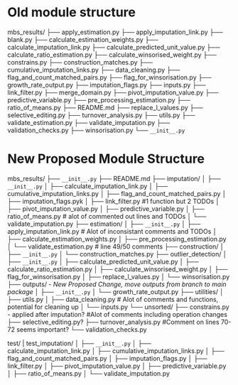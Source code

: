 # Old module structure
mbs_results/
├── apply_estimation.py
├── apply_imputation_link.py
├── blank.py
├── calculate_estimation_weights.py
├── calculate_imputation_link.py
├── calculate_predicted_unit_value.py
├── calculate_ratio_estimation.py
├── calculate_winsorised_weight.py
├── constrains.py
├── construction_matches.py
├── cumulative_imputation_links.py
├── data_cleaning.py
├── flag_and_count_matched_pairs.py
├── flag_for_winsorisation.py
├── growth_rate_output.py
├── imputation_flags.py
├── inputs.py
├── link_filter.py
├── merge_domain.py
├── pivot_imputation_value.py
├── predictive_variable.py
├── pre_processing_estimation.py
├── ratio_of_means.py
├── README.md
├── replace_l_values.py
├── selective_editing.py
├── turnover_analysis.py
├── utils.py
├── validate_estimation.py
├── validate_imputation.py
├── validation_checks.py
├── winsorisation.py
└── `__init__.py`

# New Proposed Module Structure 

mbs_results/
├── `__init__.py`
├── README.md
├── imputation/
│   ├── `__init__.py`
│   ├── calculate_imputation_link.py
│   ├── cumulative_imputation_links.py
│   ├── flag_and_count_matched_pairs.py
│   ├── imputation_flags.pyk
│   ├── link_filter.py          #1 function but 2 TODOs 
│   ├── pivot_imputation_value.py
│   ├── predictive_variable.py
│   ├── ratio_of_means.py       # alot of commented out lines and TODOs
│   └── validate_imputation.py
├── estimation/
│   ├── `__init__.py`
│   ├── apply_imputation_link.py    #  Alot of inconsistant comments and TODOs
│   ├── calculate_estimation_weights.py
│   ├── pre_processing_estimation.py
│   └── validate_estimation.py      #  line 49/50 comments
├── construction/
│   ├── `__init__.py`
│   └── construction_matches.py
├── outlier_detection/
│   ├── `__init__.py`
│   ├── calculate_predicted_unit_value.py
│   ├── calculate_ratio_estimation.py
│   ├── calculate_winsorised_weight.py
│   ├── flag_for_winsorisation.py
│   ├── replace_l_values.py
│   └── winsorisation.py
├── outputs/ - *New Proposed Change, move outputs from branch to main package*
│   ├── `__init__.py`
│   └── growth_rate_output.py
├── utilities/
│   ├── utils.py
│   ├── data_cleaning.py    # Alot of comments and functions, potential for cleaning up
│   └── inputs.py
└── unsorted/
    ├── constrains.py - applied after imputation?   #Alot of comments including operation changes
    ├── selective_editing.py?
    ├── turnover_analysis.py    #Comment on lines 70-72 seems important?
    └── validation_checks.py

test/
|   test_imputation/
│   ├── `__init__.py`
│   ├── calculate_imputation_link.py
│   ├── cumulative_imputation_links.py
│   ├── flag_and_count_matched_pairs.py
│   ├── imputation_flags.py
│   ├── link_filter.py
│   ├── pivot_imputation_value.py
│   ├── predictive_variable.py
│   ├── ratio_of_means.py
│   └── validate_imputation.py   
